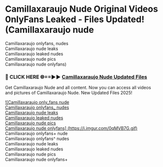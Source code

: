 # Camillaxaraujo Nude Original Videos 0nlyFans Leaked - Files Updated! (Camillaxaraujo nude<br>

Camillaxaraujo onlyfans, nudes<br>
Camillaxaraujo nude leaks<br>
Camillaxaraujo leaked nudes<br>
Camillaxaraujo nude pics<br>
Camillaxaraujo nude onlyfans)

<h3>🔴 CLICK HERE 🌐==►► <a href="https://tinyurl.com/leaks-videos" rel="nofollow">Camillaxaraujo Nude Updated Files</a></h3>

Get Camillaxaraujo Nude and all content. Now you can access all videos and pictures of Camillaxaraujo Nude. New Updated Files 2025!

[![Camillaxaraujo only_fans nude<br>
Camillaxaraujo onlyfans_ nudes<br>
Camillaxaraujo nude leaks<br>
Camillaxaraujo leaked nudes<br>
Camillaxaraujo nude pics<br>
Camillaxaraujo nude onlyfans]
(https://i.imgur.com/0qMVB7G.gif)](https://tinyurl.com/leaks-videos)
Camillaxaraujo onlyfans+ nude<br>
Camillaxaraujo onlyfans^ nudes<br>
Camillaxaraujo nude leaks<br>
Camillaxaraujo leaked nudes<br>
Camillaxaraujo nude pics<br>
Camillaxaraujo nude onlyfans+